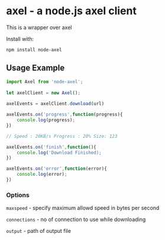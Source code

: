 axel - a node.js axel client
===========================

This is a wrapper over axel

Install with:

    npm install node-axel

## Usage Example

```js
import Axel from 'node-axel';
    
let axelClient = new Axel();
    
axelEvents = axelClient.download(url)

axelEvents.on('progress',function(progress){
    console.log(progress);
})

// Speed : 20KB/s Progress : 20% Size: 123 

axelEvents.on('finish',function(){
    console.log('Download Finished);
})

axelEvents.on('error',function(error){
    console.log(error);
})

```

### Options

`maxspeed` - specify maximum allowd speed in bytes per second

`connections` - no of connection to use while downloading

`output` - path of output file